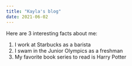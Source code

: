 ```yaml
---
title: "Kayla's blog"
date: 2021-06-02
---
```

Here are 3 interesting facts about me:
1. I work at Starbucks as a barista
2. I swam in the Junior Olympics as a freshman
3. My favorite book series to read is Harry Potter
